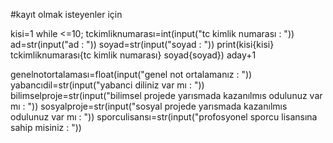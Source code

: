 #kayıt olmak isteyenler için

kisi=1
while <=10;
  tckimliknumarası=int(input("tc kimlik numarası : "))
  ad=str(input("ad : "))
  soyad=str(input("soyad : "))
  print(kisi{kisi}  tckimliknumarası{tc kimlik numarası}  soyad{soyad})
  aday+1
  
genelnotortalaması=float(input("genel not ortalamanız : "))
yabancıdil=str(input("yabanci diliniz var mı : "))
bilimselproje=str(input("bilimsel projede yarısmada kazanılmıs odulunuz var mı : "))
sosyalproje=str(input("sosyal projede yarısmada kazanılmıs odulunuz var mı : "))
sporculisansı=str(input("profosyonel sporcu lisansına sahip misiniz : "))

